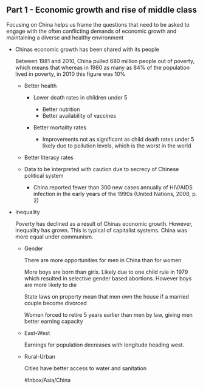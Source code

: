 ## Part 1 - Economic growth and rise of middle class

Focusing on China helps us frame the questions that need to be asked to engage with the often conflicting demands of economic growth and maintaining a diverse and healthy environment

- Chinas economic growth has been shared with its people

  Between 1981 and 2010, China pulled 680 million people out of poverty, which means that whereas in 1980 as many as 84% of the population lived in poverty, in 2010 this figure was 10%

	- Better health

		- Lower death rates in children under 5

			- Better nutrition
			- Better availability of vaccines

		- Better mortality rates

			- Improvements not as significant as child death rates under 5 likely due to pollution levels, which is the worst in the world

	- Better literacy rates
	- Data to be interpreted with caution due to secrecy of Chinese political system

		- China reported fewer than 300 new cases annually of HIV/AIDS infection in the early years of the 1990s (United Nations, 2008, p. 2)

- Inequality

  Poverty has declined as a result of Chinas economic growth. However, inequality has grown. This is typical of capitalist systems. China was more equal under communism.

	- Gender

	  There are more opportunities for men in China than for women
	  
	  More boys are born than girls. Likely due to one child rule in 1979 which resulted in selective gender based abortions. However boys are more likely to die
	  
	  State laws on property mean that men own the house if a married couple become divorced
	  
	  Women forced to retire 5 years earlier than men by law, giving men better earning capacity 

	- East-West

	  Earnings for population decreases with longitude heading west.

	- Rural-Urban

	  Cities have better access to water and sanitation
	  
	  
	  #Inbox/Asia/China 

